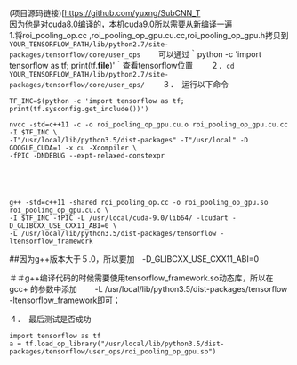 (项目源码链接)[https://github.com/yuxng/SubCNN_T  
因为他是对cuda8.0编译的，本机cuda9.0所以需要从新编译一遍  
1.将roi_pooling_op.cc ,roi_pooling_op_gpu.cu.cc,roi_pooling_op_gpu.h拷贝到`YOUR_TENSORFLOW_PATH/lib/python2.7/site-packages/tensorflow/core/user_ops`　　
  可以通过｀python -c 'import tensorflow as tf; print(tf.__file__)'｀查看tensorflow位置　　
２．`cd YOUR_TENSORFLOW_PATH/lib/python2.7/site-packages/tensorflow/core/user_ops/`　　
３．　运行以下命令
```
TF_INC=$(python -c 'import tensorflow as tf; print(tf.sysconfig.get_include())')

nvcc -std=c++11 -c -o roi_pooling_op_gpu.cu.o roi_pooling_op_gpu.cu.cc -I $TF_INC \
-I"/usr/local/lib/python3.5/dist-packages" -I"/usr/local" -D GOOGLE_CUDA=1 -x cu -Xcompiler \
-fPIC -DNDEBUG --expt-relaxed-constexpr


    
  
    
g++ -std=c++11 -shared roi_pooling_op.cc -o roi_pooling_op_gpu.so  roi_pooling_op_gpu.cu.o \
-I $TF_INC -fPIC -L /usr/local/cuda-9.0/lib64/ -lcudart -D_GLIBCXX_USE_CXX11_ABI=0 \
-L /usr/local/lib/python3.5/dist-packages/tensorflow -ltensorflow_framework

```
##因为g++版本大于５.0，所以要加　-D_GLIBCXX_USE_CXX11_ABI=0

＃＃g++编译代码的时候需要使用tensorflow_framework.so动态库，所以在gcc+ 的参数中添加　　
-L /usr/local/lib/python3.5/dist-packages/tensorflow -ltensorflow_framework即可；

４．　最后测试是否成功
```
import tensorflow as tf
a = tf.load_op_library("/usr/local/lib/python3.5/dist-packages/tensorflow/user_ops/roi_pooling_op_gpu.so")
```
